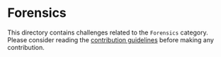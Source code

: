 # Forensics

This directory contains challenges related to the `Forensics` category.  
Please consider reading the [contribution guidelines](../.github/CONTRIBUTING.md) before making any contribution.
